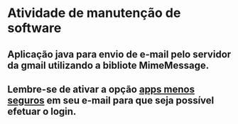 <h1>Atividade de manutenção de software</h1>
<h2>Aplicação java para envio de e-mail pelo servidor da gmail utilizando a bibliote MimeMessage.</h2>
<h2>Lembre-se de ativar a opção <a href="https://support.google.com/accounts/answer/6010255?hl=pt">apps menos seguros</a> em seu e-mail para que seja possível efetuar o login.</h2>


